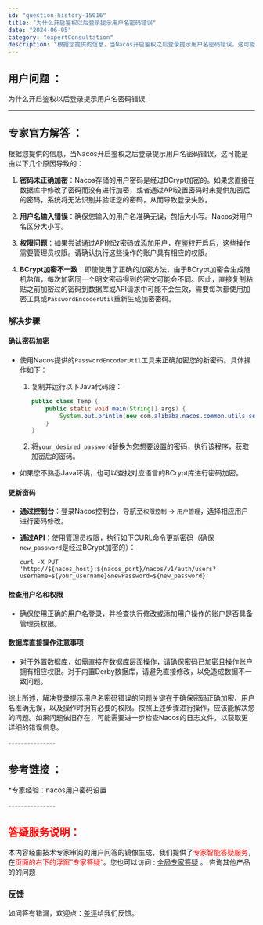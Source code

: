 ```yaml
---
id: "question-history-15016"
title: "为什么开启鉴权以后登录提示用户名密码错误"
date: "2024-06-05"
category: "expertConsultation"
description: "根据您提供的信息，当Nacos开启鉴权之后登录提示用户名密码错误，这可能是由以下几个原因导致的：1. **密码未正确加密**：Nacos存储的用户密码是经过BCrypt加密的。如果您直接在数据库中修改了密码而没有进行加密，或者通过API设置密码时未提供加密后的密码，系统将无法识别并验证您的密码，从而"
---
```


## 用户问题 ： 
 为什么开启鉴权以后登录提示用户名密码错误  

---------------
## 专家官方解答 ：

根据您提供的信息，当Nacos开启鉴权之后登录提示用户名密码错误，这可能是由以下几个原因导致的：

1. **密码未正确加密**：Nacos存储的用户密码是经过BCrypt加密的。如果您直接在数据库中修改了密码而没有进行加密，或者通过API设置密码时未提供加密后的密码，系统将无法识别并验证您的密码，从而导致登录失败。

2. **用户名输入错误**：确保您输入的用户名准确无误，包括大小写。Nacos对用户名区分大小写。

3. **权限问题**：如果尝试通过API修改密码或添加用户，在鉴权开启后，这些操作需要管理员权限。请确认执行这些操作的账户具有相应的权限。

4. **BCrypt加密不一致**：即使使用了正确的加密方法，由于BCrypt加密会生成随机盐值，每次加密同一个明文密码得到的密文可能会不同。因此，直接复制粘贴之前加密过的密码到数据库或API请求中可能不会生效，需要每次都使用加密工具或`PasswordEncoderUtil`重新生成加密密码。

### 解决步骤

#### 确认密码加密

- 使用Nacos提供的`PasswordEncoderUtil`工具来正确加密您的新密码。具体操作如下：
  1. 复制并运行以下Java代码段：
     ```java
     public class Temp {
         public static void main(String[] args) {
             System.out.println(new com.alibaba.nacos.common.utils.security.BCryptPasswordEncoder().encode("your_desired_password"));
         }
     }
     ```
  2. 将`your_desired_password`替换为您想要设置的密码，执行该程序，获取加密后的密码。
  
- 如果您不熟悉Java环境，也可以查找对应语言的BCrypt库进行密码加密。

#### 更新密码

- **通过控制台**：登录Nacos控制台，导航至`权限控制` -> `用户管理`，选择相应用户进行密码修改。
  
- **通过API**：使用管理员权限，执行如下CURL命令更新密码（确保`new_password`是经过BCrypt加密的）：
  ```shell
  curl -X PUT 'http://${nacos_host}:${nacos_port}/nacos/v1/auth/users?username=${your_username}&newPassword=${new_password}'
  ```

#### 检查用户名和权限

- 确保使用正确的用户名登录，并检查执行修改或添加用户操作的账户是否具备管理员权限。

#### 数据库直接操作注意事项

- 对于外置数据库，如需直接在数据库层面操作，请确保密码已加密且操作账户拥有相应权限。对于内置Derby数据库，请避免直接修改，以免造成数据不一致问题。

综上所述，解决登录提示用户名密码错误的问题关键在于确保密码正确加密、用户名准确无误，以及操作时拥有必要的权限。按照上述步骤进行操作，应该能解决您的问题。如果问题依旧存在，可能需要进一步检查Nacos的日志文件，以获取更详细的错误信息。


<font color="#949494">---------------</font> 


## 参考链接 ：

*专家经验：nacos用户密码设置 


 <font color="#949494">---------------</font> 
 


## <font color="#FF0000">答疑服务说明：</font> 

本内容经由技术专家审阅的用户问答的镜像生成，我们提供了<font color="#FF0000">专家智能答疑服务</font>，在<font color="#FF0000">页面的右下的浮窗”专家答疑“</font>。您也可以访问 : [全局专家答疑](https://answer.opensource.alibaba.com/docs/intro) 。 咨询其他产品的的问题

### 反馈
如问答有错漏，欢迎点：[差评](https://ai.nacos.io/user/feedbackByEnhancerGradePOJOID?enhancerGradePOJOId=15069)给我们反馈。
